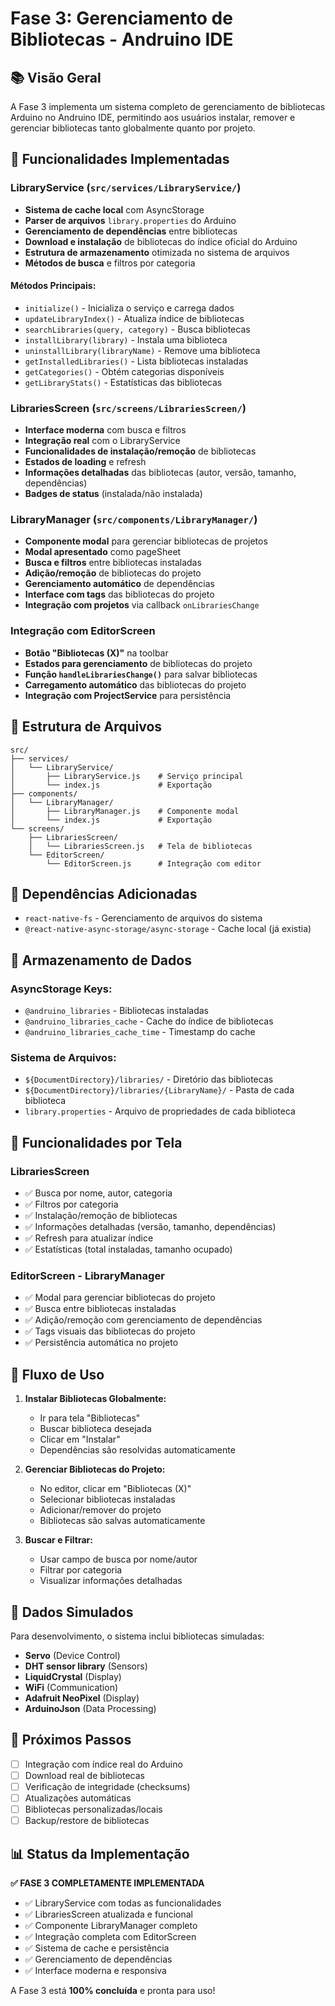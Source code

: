 # Fase 3: Gerenciamento de Bibliotecas - Andruino IDE

## 📚 Visão Geral

A Fase 3 implementa um sistema completo de gerenciamento de bibliotecas Arduino no Andruino IDE, permitindo aos usuários instalar, remover e gerenciar bibliotecas tanto globalmente quanto por projeto.

## 🚀 Funcionalidades Implementadas

### LibraryService (`src/services/LibraryService/`)
- **Sistema de cache local** com AsyncStorage
- **Parser de arquivos** `library.properties` do Arduino
- **Gerenciamento de dependências** entre bibliotecas
- **Download e instalação** de bibliotecas do índice oficial do Arduino
- **Estrutura de armazenamento** otimizada no sistema de arquivos
- **Métodos de busca** e filtros por categoria

#### Métodos Principais:
- `initialize()` - Inicializa o serviço e carrega dados
- `updateLibraryIndex()` - Atualiza índice de bibliotecas
- `searchLibraries(query, category)` - Busca bibliotecas
- `installLibrary(library)` - Instala uma biblioteca
- `uninstallLibrary(libraryName)` - Remove uma biblioteca
- `getInstalledLibraries()` - Lista bibliotecas instaladas
- `getCategories()` - Obtém categorias disponíveis
- `getLibraryStats()` - Estatísticas das bibliotecas

### LibrariesScreen (`src/screens/LibrariesScreen/`)
- **Interface moderna** com busca e filtros
- **Integração real** com o LibraryService
- **Funcionalidades de instalação/remoção** de bibliotecas
- **Estados de loading** e refresh
- **Informações detalhadas** das bibliotecas (autor, versão, tamanho, dependências)
- **Badges de status** (instalada/não instalada)

### LibraryManager (`src/components/LibraryManager/`)
- **Componente modal** para gerenciar bibliotecas de projetos
- **Modal apresentado** como pageSheet
- **Busca e filtros** entre bibliotecas instaladas
- **Adição/remoção** de bibliotecas do projeto
- **Gerenciamento automático** de dependências
- **Interface com tags** das bibliotecas do projeto
- **Integração com projetos** via callback `onLibrariesChange`

### Integração com EditorScreen
- **Botão "Bibliotecas (X)"** na toolbar
- **Estados para gerenciamento** de bibliotecas do projeto
- **Função `handleLibrariesChange()`** para salvar bibliotecas
- **Carregamento automático** das bibliotecas do projeto
- **Integração com ProjectService** para persistência

## 📁 Estrutura de Arquivos

```
src/
├── services/
│   └── LibraryService/
│       ├── LibraryService.js    # Serviço principal
│       └── index.js             # Exportação
├── components/
│   └── LibraryManager/
│       ├── LibraryManager.js    # Componente modal
│       └── index.js             # Exportação
└── screens/
    ├── LibrariesScreen/
    │   └── LibrariesScreen.js   # Tela de bibliotecas
    └── EditorScreen/
        └── EditorScreen.js      # Integração com editor
```

## 🔧 Dependências Adicionadas

- `react-native-fs` - Gerenciamento de arquivos do sistema
- `@react-native-async-storage/async-storage` - Cache local (já existia)

## 💾 Armazenamento de Dados

### AsyncStorage Keys:
- `@andruino_libraries` - Bibliotecas instaladas
- `@andruino_libraries_cache` - Cache do índice de bibliotecas
- `@andruino_libraries_cache_time` - Timestamp do cache

### Sistema de Arquivos:
- `${DocumentDirectory}/libraries/` - Diretório das bibliotecas
- `${DocumentDirectory}/libraries/{LibraryName}/` - Pasta de cada biblioteca
- `library.properties` - Arquivo de propriedades de cada biblioteca

## 🎯 Funcionalidades por Tela

### LibrariesScreen
- ✅ Busca por nome, autor, categoria
- ✅ Filtros por categoria
- ✅ Instalação/remoção de bibliotecas
- ✅ Informações detalhadas (versão, tamanho, dependências)
- ✅ Refresh para atualizar índice
- ✅ Estatísticas (total instaladas, tamanho ocupado)

### EditorScreen - LibraryManager
- ✅ Modal para gerenciar bibliotecas do projeto
- ✅ Busca entre bibliotecas instaladas
- ✅ Adição/remoção com gerenciamento de dependências
- ✅ Tags visuais das bibliotecas do projeto
- ✅ Persistência automática no projeto

## 🔄 Fluxo de Uso

1. **Instalar Bibliotecas Globalmente:**
   - Ir para tela "Bibliotecas"
   - Buscar biblioteca desejada
   - Clicar em "Instalar"
   - Dependências são resolvidas automaticamente

2. **Gerenciar Bibliotecas do Projeto:**
   - No editor, clicar em "Bibliotecas (X)"
   - Selecionar bibliotecas instaladas
   - Adicionar/remover do projeto
   - Bibliotecas são salvas automaticamente

3. **Buscar e Filtrar:**
   - Usar campo de busca por nome/autor
   - Filtrar por categoria
   - Visualizar informações detalhadas

## 🧪 Dados Simulados

Para desenvolvimento, o sistema inclui bibliotecas simuladas:
- **Servo** (Device Control)
- **DHT sensor library** (Sensors)
- **LiquidCrystal** (Display)
- **WiFi** (Communication)
- **Adafruit NeoPixel** (Display)
- **ArduinoJson** (Data Processing)

## 🔮 Próximos Passos

- [ ] Integração com índice real do Arduino
- [ ] Download real de bibliotecas
- [ ] Verificação de integridade (checksums)
- [ ] Atualizações automáticas
- [ ] Bibliotecas personalizadas/locais
- [ ] Backup/restore de bibliotecas

## 📊 Status da Implementação

**✅ FASE 3 COMPLETAMENTE IMPLEMENTADA**

- ✅ LibraryService com todas as funcionalidades
- ✅ LibrariesScreen atualizada e funcional
- ✅ Componente LibraryManager completo
- ✅ Integração completa com EditorScreen
- ✅ Sistema de cache e persistência
- ✅ Gerenciamento de dependências
- ✅ Interface moderna e responsiva

A Fase 3 está **100% concluída** e pronta para uso! 